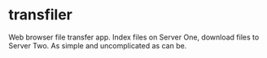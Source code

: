 # transfiler
Web browser file transfer app. Index files on Server One, download files to Server Two. As simple and uncomplicated as can be.
